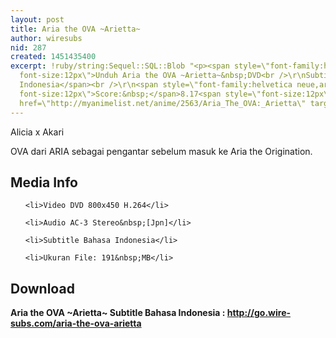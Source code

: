 ```yaml
---
layout: post
title: Aria the OVA ~Arietta~
author: wiresubs
nid: 287
created: 1451435400
excerpt: !ruby/string:Sequel::SQL::Blob "<p><span style=\"font-family:helvetica neue,arial,helvetica,sans-serif;
  font-size:12px\">Unduh Aria the OVA ~Arietta~&nbsp;DVD<br />\r\nSubtitle Bahasa
  Indonesia</span><br />\r\n<span style=\"font-family:helvetica neue,arial,helvetica,sans-serif;
  font-size:12px\">Score:&nbsp;</span>8.17<span style=\"font-size:12px\">&nbsp;<a
  href=\"http://myanimelist.net/anime/2563/Aria_The_OVA:_Arietta\" target=\"_blank\">@MAL</a></span></p>\r\n"
---
```

<p class="rtecenter">Alicia x Akari</p>

<p class="rtejustify">OVA dari ARIA sebagai pengantar sebelum masuk ke Aria the Origination.</p>

<h2>Media Info</h2>

<ul>
	<li>Video DVD 800x450 H.264</li>
	<li>Audio AC-3 Stereo&nbsp;[Jpn]</li>
	<li>Subtitle Bahasa Indonesia</li>
	<li>Ukuran File: 191&nbsp;MB</li>
</ul>

<h2>Download</h2>

<p><strong>Aria the OVA ~Arietta~&nbsp;Subtitle Bahasa</strong><strong>&nbsp;Indonesia<strong>&nbsp;:&nbsp;</strong><a href="http://go.wire-subs.com/aria-the-ova-arietta" target="_blank">http://go.wire-subs.com/aria-the-ova-arietta</a></strong></p>
